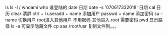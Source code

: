 ls
ls -l /
whoami
who 谁登陆的
date 日期
date -s '070617332018' 日期
cal 日历
clear 清屏 ctrl + l
useradd + name 添加用户
passwd + name  添加密码
su - name 切换用户 root进入其他用户 不用密码 其他进入 root 需要密码
pwd 显示路径
ls -a 可显示隐藏文件
cp aaa /root/usr  复制文件到。。。

